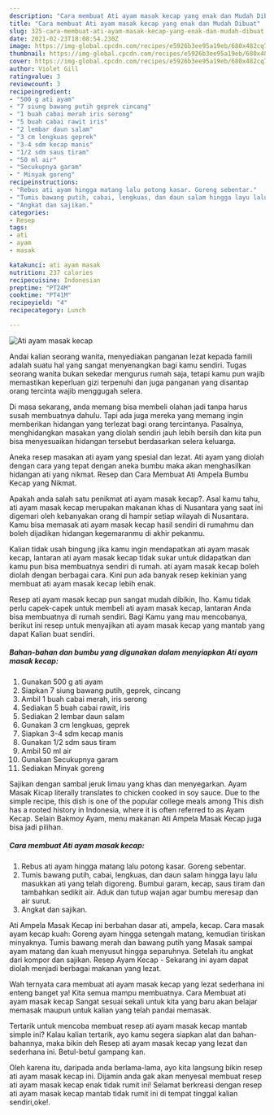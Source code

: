 ```yaml
---
description: "Cara membuat Ati ayam masak kecap yang enak dan Mudah Dibuat"
title: "Cara membuat Ati ayam masak kecap yang enak dan Mudah Dibuat"
slug: 325-cara-membuat-ati-ayam-masak-kecap-yang-enak-dan-mudah-dibuat
date: 2021-02-23T18:08:54.230Z
image: https://img-global.cpcdn.com/recipes/e5926b3ee95a19eb/680x482cq70/ati-ayam-masak-kecap-foto-resep-utama.jpg
thumbnail: https://img-global.cpcdn.com/recipes/e5926b3ee95a19eb/680x482cq70/ati-ayam-masak-kecap-foto-resep-utama.jpg
cover: https://img-global.cpcdn.com/recipes/e5926b3ee95a19eb/680x482cq70/ati-ayam-masak-kecap-foto-resep-utama.jpg
author: Violet Gill
ratingvalue: 3
reviewcount: 3
recipeingredient:
- "500 g ati ayam"
- "7 siung bawang putih geprek cincang"
- "1 buah cabai merah iris serong"
- "5 buah cabai rawit iris"
- "2 lembar daun salam"
- "3 cm lengkuas geprek"
- "3-4 sdm kecap manis"
- "1/2 sdm saus tiram"
- "50 ml air"
- "Secukupnya garam"
- " Minyak goreng"
recipeinstructions:
- "Rebus ati ayam hingga matang lalu potong kasar. Goreng sebentar."
- "Tumis bawang putih, cabai, lengkuas, dan daun salam hingga layu lalu masukkan ati yang telah digoreng. Bumbui garam, kecap, saus tiram dan tambahkan sedikit air. Aduk dan tutup wajan agar bumbu meresap dan air surut."
- "Angkat dan sajikan."
categories:
- Resep
tags:
- ati
- ayam
- masak

katakunci: ati ayam masak 
nutrition: 237 calories
recipecuisine: Indonesian
preptime: "PT24M"
cooktime: "PT41M"
recipeyield: "4"
recipecategory: Lunch

---
```



![Ati ayam masak kecap](https://img-global.cpcdn.com/recipes/e5926b3ee95a19eb/680x482cq70/ati-ayam-masak-kecap-foto-resep-utama.jpg)

Andai kalian seorang wanita, menyediakan panganan lezat kepada famili adalah suatu hal yang sangat menyenangkan bagi kamu sendiri. Tugas seorang  wanita bukan sekedar mengurus rumah saja, tetapi kamu pun wajib memastikan keperluan gizi terpenuhi dan juga panganan yang disantap orang tercinta wajib menggugah selera.

Di masa  sekarang, anda memang bisa membeli olahan jadi tanpa harus susah membuatnya dahulu. Tapi ada juga mereka yang memang ingin memberikan hidangan yang terlezat bagi orang tercintanya. Pasalnya, menghidangkan masakan yang diolah sendiri jauh lebih bersih dan kita pun bisa menyesuaikan hidangan tersebut berdasarkan selera keluarga. 

Aneka resep masakan ati ayam yang spesial dan lezat. Ati ayam yang diolah dengan cara yang tepat dengan aneka bumbu maka akan menghasilkan hidangan ati yang nikmat. Resep dan Cara Membuat Ati Ampela Bumbu Kecap yang Nikmat.

Apakah anda salah satu penikmat ati ayam masak kecap?. Asal kamu tahu, ati ayam masak kecap merupakan makanan khas di Nusantara yang saat ini digemari oleh kebanyakan orang di hampir setiap wilayah di Nusantara. Kamu bisa memasak ati ayam masak kecap hasil sendiri di rumahmu dan boleh dijadikan hidangan kegemaranmu di akhir pekanmu.

Kalian tidak usah bingung jika kamu ingin mendapatkan ati ayam masak kecap, lantaran ati ayam masak kecap tidak sukar untuk didapatkan dan kamu pun bisa membuatnya sendiri di rumah. ati ayam masak kecap boleh diolah dengan berbagai cara. Kini pun ada banyak resep kekinian yang membuat ati ayam masak kecap lebih enak.

Resep ati ayam masak kecap pun sangat mudah dibikin, lho. Kamu tidak perlu capek-capek untuk membeli ati ayam masak kecap, lantaran Anda bisa membuatnya di rumah sendiri. Bagi Kamu yang mau mencobanya, berikut ini resep untuk menyajikan ati ayam masak kecap yang mantab yang dapat Kalian buat sendiri.

<!--inarticleads1-->

##### Bahan-bahan dan bumbu yang digunakan dalam menyiapkan Ati ayam masak kecap:

1. Gunakan 500 g ati ayam
1. Siapkan 7 siung bawang putih, geprek, cincang
1. Ambil 1 buah cabai merah, iris serong
1. Sediakan 5 buah cabai rawit, iris
1. Sediakan 2 lembar daun salam
1. Gunakan 3 cm lengkuas, geprek
1. Siapkan 3-4 sdm kecap manis
1. Gunakan 1/2 sdm saus tiram
1. Ambil 50 ml air
1. Gunakan Secukupnya garam
1. Sediakan  Minyak goreng


Sajikan dengan sambal jeruk limau yang khas dan menyegarkan. Ayam Masak Kicap literally translates to chicken cooked in soy sauce. Due to the simple recipe, this dish is one of the popular college meals among This dish has a rooted history in Indonesia, where it is often referred to as Ayam Kecap. Selain Bakmoy Ayam, menu makanan Ati Ampela Masak Kecap juga bisa jadi pilihan. 

<!--inarticleads2-->

##### Cara membuat Ati ayam masak kecap:

1. Rebus ati ayam hingga matang lalu potong kasar. Goreng sebentar.
1. Tumis bawang putih, cabai, lengkuas, dan daun salam hingga layu lalu masukkan ati yang telah digoreng. Bumbui garam, kecap, saus tiram dan tambahkan sedikit air. Aduk dan tutup wajan agar bumbu meresap dan air surut.
1. Angkat dan sajikan.


Ati Ampela Masak Kecap ini berbahan dasar ati, ampela, kecap. Cara masak ayam kecap kuah: Goreng ayam hingga setengah matang, kemudian tiriskan minyaknya. Tumis bawang merah dan bawang putih yang Masak sampai ayam matang dan kuah menyusut hingga separuhnya. Setelah itu angkat dari kompor dan sajikan. Resep Ayam Kecap - Sekarang ini ayam dapat diolah menjadi berbagai makanan yang lezat. 

Wah ternyata cara membuat ati ayam masak kecap yang lezat sederhana ini enteng banget ya! Kita semua mampu membuatnya. Cara Membuat ati ayam masak kecap Sangat sesuai sekali untuk kita yang baru akan belajar memasak maupun untuk kalian yang telah pandai memasak.

Tertarik untuk mencoba membuat resep ati ayam masak kecap mantab simple ini? Kalau kalian tertarik, ayo kamu segera siapkan alat dan bahan-bahannya, maka bikin deh Resep ati ayam masak kecap yang lezat dan sederhana ini. Betul-betul gampang kan. 

Oleh karena itu, daripada anda berlama-lama, ayo kita langsung bikin resep ati ayam masak kecap ini. Dijamin anda gak akan menyesal membuat resep ati ayam masak kecap enak tidak rumit ini! Selamat berkreasi dengan resep ati ayam masak kecap mantab tidak rumit ini di tempat tinggal kalian sendiri,oke!.

